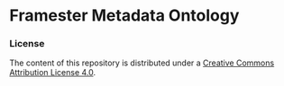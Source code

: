 # Framester Metadata Ontology



### License
The content of this repository is distributed under a [Creative Commons Attribution License 4.0](http://creativecommons.org/licenses/by/4.0/).
